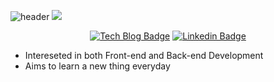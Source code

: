 

<p align="center">

![header](https://capsule-render.vercel.app/api?type=waving&color=auto&height=200&section=header&text=Seongbin%20bernie%20Cho&&desc=Eager%20to%20be%20the%20best%20Gopher&fontSize=50&fontAlignY=30&descAlignY=50&descAlign=60&&descSize=25)
  <img src="gopherb.png" />
</p>

<div align="center">

[![Tech Blog Badge](http://img.shields.io/badge/-Tech%20blog-000000?style=flat-square&logo=github&link=https://chobobdev.github.io/blog)](https://chobobdev.github.io/blog) [![Linkedin Badge](https://img.shields.io/badge/-LinkedIn-blue?style=flat-square&logo=Linkedin&logoColor=white&link=https://www.linkedin.com/in/seongbin-cho-120641170/)](https://www.linkedin.com/in/seongbin-cho-120641170/)

</div>

- Intereseted in both Front-end and Back-end Development
- Aims to learn a new thing everyday
